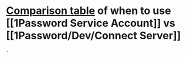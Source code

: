 # [Comparison table](https://developer.1password.com/docs/secrets-automation/#comparison) of when to use [[1Password Service Account]] vs [[1Password/Dev/Connect Server]]
	-